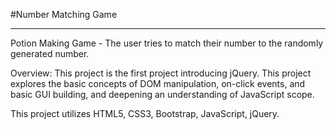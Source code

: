 #Number Matching Game
***
Potion Making Game - The user tries to match their number to the randomly generated number.

Overview: 
This project is the first project introducing jQuery. This project explores the basic concepts of DOM manipulation, on-click events, and basic GUI building, and deepening an understanding of JavaScript scope. 

This project utilizes HTML5, CSS3, Bootstrap, JavaScript, jQuery. 


